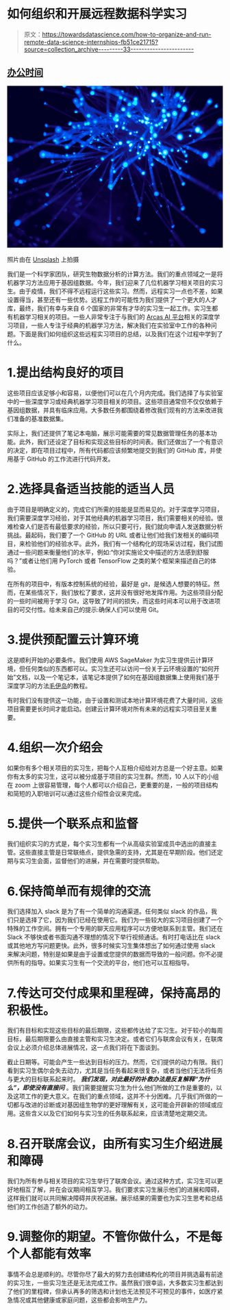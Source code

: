 # 如何组织和开展远程数据科学实习

> 原文：<https://towardsdatascience.com/how-to-organize-and-run-remote-data-science-internships-fb51ce21715?source=collection_archive---------33----------------------->

## [办公时间](https://towardsdatascience.com/tagged/office-hours)

![](img/5f3532a5a5382bcd1bbe71d348484e8e.png)

照片由在 [Unsplash](https://unsplash.com?utm_source=medium&utm_medium=referral) 上拍摄

我们是一个科学家团队，研究生物数据分析的计算方法。我们的重点领域之一是将机器学习方法应用于基因组数据。今年，我们迎来了几位机器学习相关项目的实习生。由于疫情，我们不得不远程运行这些实习。然而，远程实习一点也不差，如果设置得当，甚至还有一些优势。远程工作的可能性为我们提供了一个更大的人才库，最终，我们有幸与来自 6 个国家的非常有才华的实习生一起工作。实习生都有机器学习相关的项目。一些人非常专注于与我们的 [Arcas AI 平台](http://arcas.ai)相关的深度学习项目，一些人专注于经典的机器学习方法，解决我们在实验室中工作的各种问题。下面是我们如何组织这些远程实习项目的总结，以及我们在这个过程中学到了什么。

# 1.提出结构良好的项目

这些项目应该足够小和容易，以便他们可以在几个月内完成。我们选择了与实验室中的一些深度学习或经典机器学习项目相关的项目。这些项目通常但不仅仅依赖于基因组数据，并具有临床应用。大多数任务都围绕着修改我们现有的方法来改进我们准备的基准数据集。

实际上，我们还提供了笔记本电脑，展示可能需要的常见数据管理任务的基本功能。此外，我们还设定了目标和实现这些目标的时间表。我们还做出了一个有意识的决定，即在项目过程中，所有代码都应该频繁地提交到我们的 GitHub 库，并使用基于 GitHub 的工作流进行代码开发。

# 2.选择具备适当技能的适当人员

由于项目是明确定义的，完成它们所需的技能是显而易见的。对于深度学习项目，我们需要深度学习经验，对于其他经典的机器学习项目，我们需要相关的经验。很难检查人们是否有最低要求的经验，所以只要可行，我们就向申请人发送数据分析挑战。最起码，我们要了一个 GitHub 的 URL 或者让他们给我们发相关的编码项目，来检验他们的经验水平。此外，我们有一个结构化的现场采访过程，我们试图通过一些问题来衡量他们的水平，例如:“你对实施论文中描述的方法感到舒服吗？”或者让他们用 PyTorch 或者 TensorFlow 之类的某个框架来描述自己的体验。

在所有的项目中，有版本控制系统的经验，最好是 git，是候选人想要的特征。然而，在某些情况下，我们放松了要求，这并没有很好地发挥作用。为这些项目分配的一些时间被用于学习 Git，这导致了时间的损失，而这些时间本可以用于改进项目的可交付性。给未来自己的提示:确保人们可以使用 Git。

# 3.提供预配置云计算环境

这是顺利开始的必要条件。我们使用 AWS SageMaker 为实习生提供云计算环境，但任何类似的东西都可以。实习生还可以访问一份关于云环境设置的“如何开始”文档，以及一个笔记本，该笔记本提供了如何在基因组数据集上使用我们基于深度学习的方法[毛伊岛](https://github.com/BIMSBbioinfo/maui)的教程。

有时我们没有提供这一功能，由于设置和测试本地计算环境花费了大量时间，这些项目需要更长时间才能启动。创建云计算环境对所有未来的远程实习项目至关重要。

# 4.组织一次介绍会

如果你有多个相关项目的实习生，把每个人互相介绍给对方总是一个好主意。如果你有太多的实习生，这可以被分成基于项目的实习生群。然而，10 人以下的小组在 zoom 上很容易管理，每个人都可以介绍自己，更重要的是，一般的项目结构和简短的入职培训可以通过这些介绍性会议来完成。

# 5.提供一个联系点和监督

我们组织实习的方式是，每个实习生都有一个从高级实验室成员中选出的直接主管。这些直接主管是日常联络点，提供急需的支持，尤其是在早期阶段。他们还定期与实习生会面，监督他们的进展，并在需要时提供帮助。

# 6.保持简单而有规律的交流

我们选择加入 slack 是为了有一个简单的沟通渠道。任何类似 slack 的作品，我们只是选择了它，因为我们已经在使用它。我们为一些较大的实习项目创建了一个特殊的工作空间。拥有一个专用的聊天应用程序可以方便地联系到主管。我们还在 Slack 不够快或者书面沟通不理想的情况下举行视频通话。有时打电话比在 slack 或其他地方写问题更快。此外，很多时候实习生集体想出了如何通过使用 slack 来解决问题，特别是如果是由于设置或您提供的数据而导致的一般问题。你不必提供所有的指导。如果实习生有一个交流的平台，他们也可以互相指导。

# 7.传达可交付成果和里程碑，保持高昂的积极性。

我们有目标和实现这些目标的最后期限，这些都传达给了实习生。对于较小的每周目标，最后期限要么由直接主管和实习生决定。或者它们与联席会议有关，在联席会议上必须介绍总体进展情况，这一点我们将在下面谈到。

截止日期等。可能会产生一些达到目标的压力。然而，它们提供的动力有限。我们看到实习生偶尔会失去动力，尤其是当任务看起来很复杂，或者当他们无法将任务与更大的目标联系起来时。 ***我们发现，对此最好的补救办法是反复解释“为什么”，即使没有直接问*** 。我们需要提醒实习生为什么他们所做的工作是重要的，以及这项工作的更大意义。在我们的重点领域，这并不十分困难。几乎我们所做的一切都与改进的诊断或对基因组生物学的更好理解有关，这可能会开辟新的领域或应用。这些含义以及它们如何与实习生的任务联系起来，应该清楚地定期交流。

# 8.召开联席会议，由所有实习生介绍进展和障碍

我们为所有参与相关项目的实习生举行了联席会议。通过这种方式，实习生可以更好地相互了解，并在会议期间相互学习。我们要求实习生展示他们的进展和障碍，这样我们就可以共同解决障碍并庆祝进展。展示结果的需要也为实习生思考和总结他们的工作创造了额外的动力。

# 9.调整你的期望。不管你做什么，不是每个人都能有效率

事情不会总是顺利的。尽管你尽了最大的努力去创建结构化的项目并挑选最有前途的实习生，一些实习生还是无法完成工作。虽然我们很幸运，大多数实习生都达到了他们的里程碑，但承认再多的筛选和计划也无法预见不可预见的事件，如医疗紧急情况或其他健康或家庭问题，这些都会影响生产力。